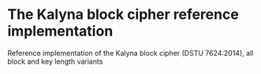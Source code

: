 # The Kalyna block cipher reference implementation

Reference implementation of the Kalyna block cipher (DSTU 7624:2014), all block and key length variants
